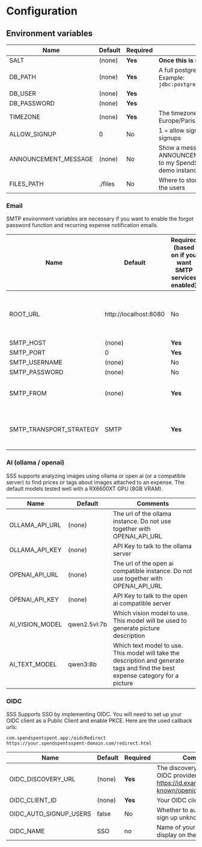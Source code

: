 # Configuration

## Environment variables

| Name                 | Default | Required | Comments                                                                                                                                                                        |
|----------------------|---------|----------|---------------------------------------------------------------------------------------------------------------------------------------------------------------------------------|
| SALT                 | (none)  | **Yes**  | **Once this is set, do not ever change it.**                                                                                                                                    | 
| DB_PATH              | (none)  | **Yes**  | A full postgres [JDBC connection url](https://www.codejava.net/java-se/jdbc/jdbc-database-connection-url-for-common-databases). Example: `jdbc:postgresql://localhost:5432/sss` |
| DB_USER              | (none)  | **Yes**  |                                                                                                                                                                                 | 
| DB_PASSWORD          | (none)  | **Yes**  |                                                                                                                                                                                 | 
| TIMEZONE             | (none)  | **Yes**  | The timezone of the server (ex: Europe/Paris) from the [tz database](https://en.wikipedia.org/wiki/List_of_tz_database_time_zones)                                              |
| ALLOW_SIGNUP         | 0       | No       | 1 = allow signups, 0 = Do not allow signups                                                                                                                                     |
| ANNOUNCEMENT_MESSAGE | (none)  | No       | Show a message on the login screen, ex: ANNOUNCEMENT_MESSAGE="Welcome to my SpendSpentSpent instance". See demo instance to see what it looks like                              |
| FILES_PATH           | ./files | No       | Where to store the pictures uploaded by the users                                                                                                                               |

### Email

SMTP environment variables are necessary if you want to enable the forgot password function and recurring expense
notification emails.

| Name                    | Default               | Required (based on if you want SMTP services enabled) | Comments                                              |
|-------------------------|-----------------------|-------------------------------------------------------|-------------------------------------------------------|
| ROOT_URL                | http://localhost:8080 | No                                                    | The base URL used in the links in email sent to users |
| SMTP_HOST               | (none)                | **Yes**                                               |                                                       |
| SMTP_PORT               | 0                     | **Yes**                                               |                                                       |
| SMTP_USERNAME           | (none)                | No                                                    |                                                       |
| SMTP_PASSWORD           | (none)                | No                                                    |                                                       |
| SMTP_FROM               | (none)                | **Yes**                                               | Who will be the sender of the email                   | 
| SMTP_TRANSPORT_STRATEGY | SMTP                  | **Yes**                                               | Possible values: SMTP, SMTPS, SMTP_TLS                |

### AI (ollama / openai)

SSS supports analyzing images using ollama or open ai (or a compatible server) to find prices or tags about images
attached to an expense.
The default models tested well with a RX6600XT GPU (8GB VRAM).

| Name            | Default      | Comments                                                                                                                         | 
|-----------------|--------------|----------------------------------------------------------------------------------------------------------------------------------|
| OLLAMA_API_URL  | (none)       | The url of the ollama instance. Do not use together with OPENAI_API_URL                                                          | 
| OLLAMA_API_KEY  | (none)       | API Key to talk to the ollama server                                                                                             |
| OPENAI_API_URL  | (none)       | The url of the open ai compatible instance. Do not use together with OPENAI_API_URL                                              | 
| OPENAI_API_KEY  | (none)       | API Key to talk to the open ai compatible server                                                                                 |
| AI_VISION_MODEL | qwen2.5vl:7b | Which vision model to use. This model will be used to generate picture description                                               |
| AI_TEXT_MODEL   | qwen3:8b     | Which text model to use. This model will take the description and generate tags and find the best expense category for a picture |

### OIDC

SSS Supports SSO by implementing OIDC. You will need to set up your OIDC client as a Public Client and enable PKCE.
Here are the used callback urls:

```
com.spendspentspent.app:/oidcRedirect 
https://your.spendspentsspent-domain.com/redirect.html
```

| Name                   | Default | Required | Comments                                                                                        |
|------------------------|---------|----------|-------------------------------------------------------------------------------------------------|
| OIDC_DISCOVERY_URL     | (none)  | **Yes**  | The discovery URL of your OIDC provider https://id.example.com/.well-known/openid-configuration |
| OIDC_CLIENT_ID         | (none)  | **Yes**  | Your OIDC client id                                                                             |
| OIDC_AUTO_SIGNUP_USERS | false   | No       | Whether to automatically sign up unknown users                                                  |
| OIDC_NAME              | SSO     | no       | Name of your provider to display on the UI                                                      |
